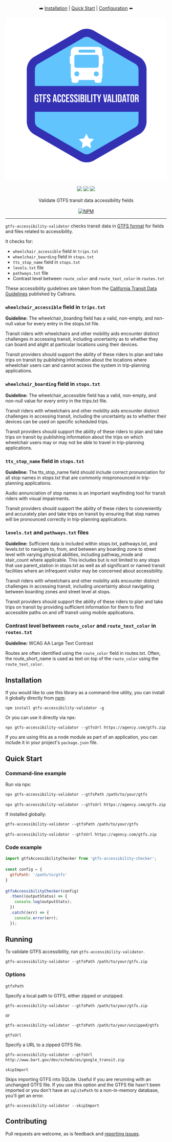 <p align="center">
  ➡️
  <a href="#installation">Installation</a> |
  <a href="#quick-start">Quick Start</a> |
  <a href="#options">Configuration</a> 
  ⬅️
  <br /><br />
  <img src="docs/images/gtfs-accessibility-validator-logo.svg" alt="GTFS accessibility Validator" />
  <br /><br />
  <a href="https://www.npmjs.com/package/gtfs-accessibility-validator" rel="nofollow"><img src="https://img.shields.io/npm/v/gtfs-accessibility-validator.svg?style=flat" style="max-width: 100%;"></a>
  <a href="https://www.npmjs.com/package/gtfs-accessibility-validator" rel="nofollow"><img src="https://img.shields.io/npm/dm/gtfs-accessibility-validator.svg?style=flat" style="max-width: 100%;"></a>
  <img src="https://img.shields.io/badge/License-MIT-yellow.svg">
  <br /><br />
Validate GTFS transit data accessibility fields
  <br /><br />
  <a href="https://nodei.co/npm/gtfs-accessibility-validator/" rel="nofollow"><img src="https://nodei.co/npm/gtfs-accessibility-validator.png?downloads=true" alt="NPM" style="max-width: 100%;"></a>
</p>

<hr>

`gtfs-accessibility-validator` checks transit data in [GTFS format](https://developers.google.com/transit/gtfs/) for fields and files related to accessibility.

It checks for:

* `wheelchair_accessible` field in `trips.txt`
* `wheelchair_boarding` field in `stops.txt`
* `tts_stop_name` field in `stops.txt`
* `levels.txt` file
* `pathways.txt` file
* Contrast level between `route_color` and `route_text_color` in `routes.txt`

These accessibility guidelines are taken from the [California Transit Data Guidelines](https://dot.ca.gov/cal-itp/california-transit-data-guidelines-v3_0#section-checklist) published by Caltrans.

### `wheelchair_accessible` field in `trips.txt`
**Guideline:** The wheelchair_boarding field has a valid, non-empty, and non-null value for every entry in the stops.txt file.

Transit riders with wheelchairs and other mobility aids encounter distinct challenges in accessing transit, including uncertainty as to whether they can board and alight at particular locations using their devices.

Transit providers should support the ability of these riders to plan and take trips on transit by publishing information about the locations where wheelchair users can and cannot access the system in trip-planning applications.

### `wheelchair_boarding` field in `stops.txt`
**Guideline:** The wheelchair_accessible field has a valid, non-empty, and non-null value for every entry in the trips.txt file.

Transit riders with wheelchairs and other mobility aids encounter distinct challenges in accessing transit, including the uncertainty as to whether their devices can be used on specific scheduled trips.


Transit providers should support the ability of these riders to plan and take trips on transit by publishing information about the trips on which wheelchair users may or may not be able to travel in trip-planning applications.

### `tts_stop_name` field in `stops.txt`
**Guideline:** The tts_stop_name field should include correct pronunciation for all stop names in stops.txt that are commonly mispronounced in trip-planning applications.

Audio annunciation of stop names is an important wayfinding tool for transit riders with visual impairments.

Transit providers should support the ability of these riders to conveniently and accurately plan and take trips on transit by ensuring that stop names will be pronounced correctly in trip-planning applications.

### `levels.txt` and `pathways.txt` files
**Guideline:** Sufficient data is included within stops.txt, pathways.txt, and levels.txt to navigate to, from, and between any boarding zone to street level with varying physical abilities, including pathway_mode and stair_count where applicable. This includes but is not limited to any stops that use parent_station in stops.txt as well as all significant or named transit facilities where an infrequent visitor may be concerned about accessibility.

Transit riders with wheelchairs and other mobility aids encounter distinct challenges in accessing transit, including uncertainty about navigating between boarding zones and street level at stops.

Transit providers should support the ability of these riders to plan and take trips on transit by providing sufficient information for them to find accessible paths on and off transit using mobile applications.

### Contrast level between `route_color` and `route_text_color` in `routes.txt`
**Guideline:** WCAG AA Large Text Contrast

Routes are often identified using the `route_color` field in routes.txt.  Often, the route_short_name is used as text on top of the `route_color` using the `route_text_color`.

## Installation

If you would like to use this library as a command-line utility, you can install it globally directly from [npm](https://npmjs.org):

    npm install gtfs-accessibility-validator -g

Or you can use it directly via npx:

    npx gtfs-accessibility-validator --gtfsUrl https://agency.com/gtfs.zip

If you are using this as a node module as part of an application, you can include it in your project's `package.json` file.

## Quick Start

### Command-line example

Run via npx:

    npx gtfs-accessibility-validator --gtfsPath /path/to/your/gtfs

    npx gtfs-accessibility-validator --gtfsUrl https://agency.com/gtfs.zip

If installed globally:

    gtfs-accessibility-validator --gtfsPath /path/to/your/gtfs

    gtfs-accessibility-validator --gtfsUrl https://agency.com/gtfs.zip

### Code example

```js
import gtfsAccessibilityChecker from 'gtfs-accessibility-checker';

const config = {
  gtfsPath: '/path/to/gtfs'
}

gtfsAccessibilityChecker(config)
  .then((outputStatus) => {
    console.log(outputStats);
  })
  .catch((err) => {
    console.error(err);
  });
```

## Running

To validate GTFS accessibility, run `gtfs-accessibility-validator`.

    gtfs-accessibility-validator --gtfsPath /path/to/your/gtfs.zip

### Options

`gtfsPath`

Specify a local path to GTFS, either zipped or unzipped.

    gtfs-accessibility-validator --gtfsPath /path/to/your/gtfs.zip

or

    gtfs-accessibility-validator --gtfsPath /path/to/your/unzipped/gtfs

`gtfsUrl`

Specify a URL to a zipped GTFS file.

    gtfs-accessibility-validator --gtfsUrl http://www.bart.gov/dev/schedules/google_transit.zip

`skipImport`

Skips importing GTFS into SQLite. Useful if you are rerunning with an unchanged GTFS file. If you use this option and the GTFS file hasn't been imported or you don't have an `sqlitePath` to a non-in-memory database, you'll get an error.

    gtfs-accessibility-validator --skipImport

## Contributing

Pull requests are welcome, as is feedback and [reporting issues](https://github.com/BlinkTagInc/gtfs-accessibilty-validator/issues).
